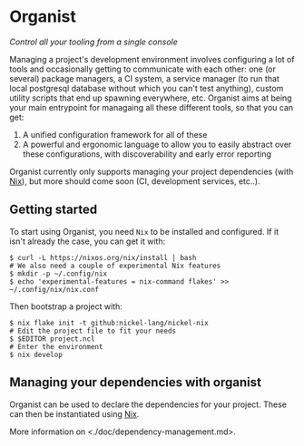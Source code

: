 # Organist

_Control all your tooling from a single console_

Managing a project's development environment involves configuring a lot of tools and occasionally getting to communicate with each other: one (or several) package managers, a CI system, a service manager (to run that local postgresql database without which you can't test anything), custom utility scripts that end up spawning everywhere, etc.
Organist aims at being your main entrypoint for managaing all these different tools, so that you can get:

1. A unified configuration framework for all of these
2. A powerful and ergonomic language to allow you to easily abstract over these configurations, with discoverability and early error reporting

Organist currently only supports managing your project dependencies (with [Nix](https://github.com/NixOS/nix)), but more should come soon (CI, development services, etc..).

## Getting started

To start using Organist, you need `Nix` to be installed and configured.
If it isn't already the case, you can get it with:

```console
$ curl -L https://nixos.org/nix/install | bash
# We also need a couple of experimental Nix features
$ mkdir -p ~/.config/nix
$ echo 'experimental-features = nix-command flakes' >> ~/.config/nix/nix.conf
```

Then bootstrap a project with:

```console
$ nix flake init -t github:nickel-lang/nickel-nix
# Edit the project file to fit your needs
$ $EDITOR project.ncl
# Enter the environment
$ nix develop
```


## Managing your dependencies with organist

Organist can be used to declare the dependencies for your project.
These can then be instantiated using [Nix](https://nixos.org/nix).

More information on <./doc/dependency-management.md>.
